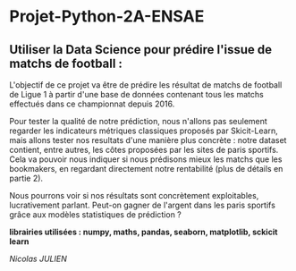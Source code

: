# Projet-Python-2A-ENSAE

## Utiliser la Data Science pour prédire l'issue de matchs de football :

L'objectif de ce projet va être de prédire les résultat de matchs de football de Ligue 1 à partir d'une base de données contenant tous les matchs effectués dans ce championnat depuis 2016.

Pour tester la qualité de notre prédiction, nous n'allons pas seulement regarder les indicateurs métriques classiques proposés par Skicit-Learn, mais allons tester nos resultats d'une manière plus concrète : notre dataset contient, entre autres, les côtes proposées par les sites de paris sportifs. Cela va pouvoir nous indiquer si nous prédisons mieux les matchs que les bookmakers, en regardant directement notre rentabilité (plus de détails en partie 2). 

Nous pourrons voir si nos résultats sont concrètement exploitables, lucrativement parlant.
Peut-on gagner de l'argent dans les paris sportifs grâce aux modèles statistiques de prédiction ?

**librairies utilisées : numpy, maths, pandas, seaborn, matplotlib, sckicit learn**

*Nicolas JULIEN*
